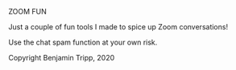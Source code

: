 ZOOM FUN

Just a couple of fun tools I made to spice up Zoom conversations!

Use the chat spam function at your own risk.

Copyright Benjamin Tripp, 2020
